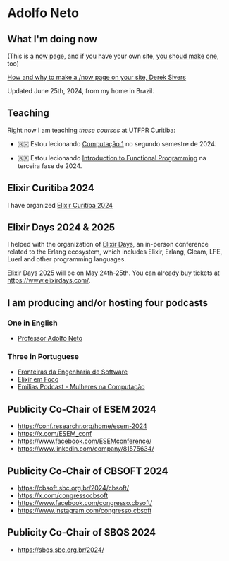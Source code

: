# Adolfo Neto

## What I'm doing now

(This is [a now page](https://nownownow.com/about), and if you have your own site, [you shoud make one](https://nownownow.com/about), too) 

[How and why to make a /now page on your site, Derek Sivers](https://sive.rs/now2)


Updated June 25th, 2024, from my home in Brazil.


## Teaching

Right now I am teaching *these courses* at UTFPR Curitiba:

- 🇧🇷 Estou lecionando [Computação 1](https://adolfont.github.io/teaching/2024/computacao1/) no segundo semestre de 2024.

- 🇧🇷 Estou lecionando [Introduction to Functional Programming](https://adolfont.github.io/teaching/2024/caes005/) na terceira fase de 2024.

<!-- - [Logic for Computer Science](https://logicaparacomputacao.github.io/), which I teach every semester.
- [Agile Software Development](https://github.com/adolfont/caes001-agile-software-development) - every year, during the first semester

- [Research Methods](https://adolfont.github.io/teaching/metodologia_pesquisa) - every year, phase 2

-->

## Elixir Curitiba 2024

I have organized [Elixir Curitiba 2024](http://elixircuritiba.github.io)

## Elixir Days 2024 & 2025

I helped with the organization of [Elixir Days](https://www.elixirdays.com/), an in-person conference related to the Erlang ecosystem, which includes Elixir, Erlang, Gleam, LFE, Luerl and other programming languages.

Elixir Days 2025 will be on May 24th-25th. You can already buy tickets at <https://www.elixirdays.com/>.

## I am producing and/or hosting four podcasts

### One in English

- [Professor Adolfo Neto](https://adolfont.github.io/extension/podcasts/adolfont)

### Three in Portuguese

- [Fronteiras da Engenharia de Software](https://fronteirases.github.io/en/)
- [Elixir em Foco](https://elixiremfoco.com/en)
- [Emílias Podcast - Mulheres na Computação](https://adolfont.github.io/extension/podcasts/emilias)

## Publicity Co-Chair of ESEM 2024

- <https://conf.researchr.org/home/esem-2024>
- <https://x.com/ESEM_conf>
- <https://www.facebook.com/ESEMconference/>
- <https://www.linkedin.com/company/81575634/>


## Publicity Co-Chair of CBSOFT  2024

- <https://cbsoft.sbc.org.br/2024/cbsoft/>
- <https://x.com/congressocbsoft>
- <https://www.facebook.com/congresso.cbsoft/>
- <https://www.instagram.com/congresso.cbsoft>


## Publicity Co-Chair of SBQS  2024

- <https://sbqs.sbc.org.br/2024/>



